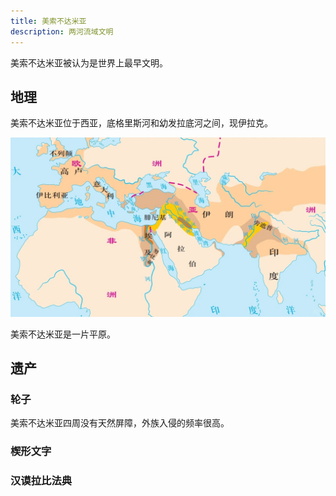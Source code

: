 ```yaml
---
title: 美索不达米亚
description: 两河流域文明
---
```


美索不达米亚被认为是世界上最早文明。

## 地理
美索不达米亚位于西亚，底格里斯河和幼发拉底河之间，现伊拉克。

![](../../media/m/mesopotamia.jpg)

美索不达米亚是一片平原。



## 遗产
### 轮子
美索不达米亚四周没有天然屏障，外族入侵的频率很高。

### 楔形文字​

### 汉谟拉比法典
